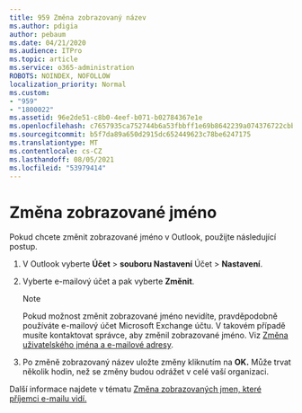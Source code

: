 ```yaml
---
title: 959 Změna zobrazovaný název
ms.author: pdigia
author: pebaum
ms.date: 04/21/2020
ms.audience: ITPro
ms.topic: article
ms.service: o365-administration
ROBOTS: NOINDEX, NOFOLLOW
localization_priority: Normal
ms.custom:
- "959"
- "1800022"
ms.assetid: 96e2de51-c8b0-4eef-b071-b02784367e1e
ms.openlocfilehash: c7657935ca752744b6a53fbbff1e69b8642239a074376722cbb0b1fa4036650c
ms.sourcegitcommit: b5f7da89a650d2915dc652449623c78be6247175
ms.translationtype: MT
ms.contentlocale: cs-CZ
ms.lasthandoff: 08/05/2021
ms.locfileid: "53979414"
---
```

# <a name="change-your-display-name"></a>Změna zobrazované jméno
  
Pokud chcete změnit zobrazované jméno v Outlook, použijte následující postup.
  
1. V Outlook vyberte **Účet** \> **souboru Nastavení** Účet \> **Nastavení**.

2. Vyberte e-mailový účet a pak vyberte **Změnit**.

    > [!NOTE]
    > Pokud možnost změnit zobrazované jméno nevidíte, pravděpodobně používáte e-mailový účet Microsoft Exchange účtu. V takovém případě musíte kontaktovat správce, aby změnil zobrazované jméno. Viz [Změna uživatelského jména a e-mailové adresy](https://docs.microsoft.com/microsoft-365/admin/add-users/change-a-user-name-and-email-address).
  
3. Po změně zobrazovaný název uložte změny kliknutím na **OK.** Může trvat několik hodin, než se změny budou odrážet v celé vaší organizaci.

Další informace najdete v tématu [Změna zobrazovaných jmen, které příjemci e-mailu vidí.](https://support.office.com/article/2b53331a-ba2a-4803-88dc-ac9fe376c8a9.aspx)
  